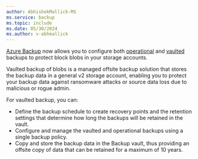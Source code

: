 ```yaml
---
author: AbhishekMallick-MS
ms.service: backup
ms.topic: include
ms.date: 05/30/2024
ms.author: v-abhmallick
---
```


[Azure Backup](../articles/backup/backup-overview.md) now allows you to configure both [operational](../articles/backup/blob-backup-overview.md?tabs=operational-backup) and [vaulted](../articles/backup/blob-backup-overview.md?tabs=vaulted-backup) backups to protect block blobs in your storage accounts.

Vaulted backup of blobs is a managed offsite backup solution that stores the backup data in a general v2 storage account, enabling you to protect your backup data against ransomware attacks or source data loss due to malicious or rogue admin. 

For vaulted backup, you can:

- Define the backup schedule to create recovery points and the retention settings that determine how long the backups will be retained in the vault.
- Configure and manage the vaulted and operational backups using a single backup policy.
- Copy and store the backup data in the Backup vault, thus providing an offsite copy of data that can be retained for a maximum of 10 years.